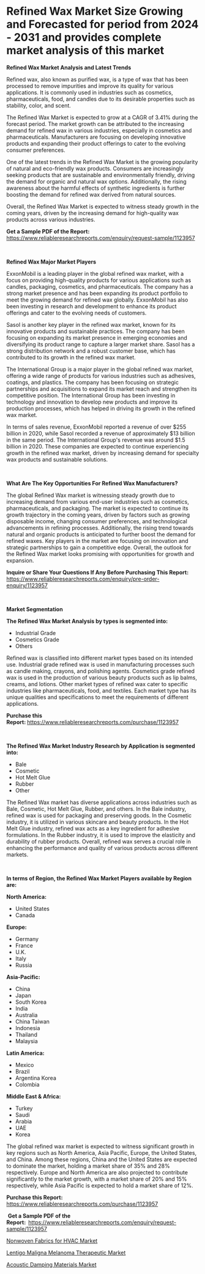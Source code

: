 <p><h1>Refined Wax Market Size Growing and Forecasted for period from 2024 - 2031 and provides complete market analysis of this market</h1></p><p><strong>Refined Wax Market Analysis and Latest Trends</strong></p>
<p><p>Refined wax, also known as purified wax, is a type of wax that has been processed to remove impurities and improve its quality for various applications. It is commonly used in industries such as cosmetics, pharmaceuticals, food, and candles due to its desirable properties such as stability, color, and scent.</p><p>The Refined Wax Market is expected to grow at a CAGR of 3.41% during the forecast period. The market growth can be attributed to the increasing demand for refined wax in various industries, especially in cosmetics and pharmaceuticals. Manufacturers are focusing on developing innovative products and expanding their product offerings to cater to the evolving consumer preferences.</p><p>One of the latest trends in the Refined Wax Market is the growing popularity of natural and eco-friendly wax products. Consumers are increasingly seeking products that are sustainable and environmentally friendly, driving the demand for organic and natural wax options. Additionally, the rising awareness about the harmful effects of synthetic ingredients is further boosting the demand for refined wax derived from natural sources.</p><p>Overall, the Refined Wax Market is expected to witness steady growth in the coming years, driven by the increasing demand for high-quality wax products across various industries.</p></p>
<p><strong>Get a Sample PDF of the Report:&nbsp;</strong> <a href="https://www.reliableresearchreports.com/enquiry/request-sample/1123957">https://www.reliableresearchreports.com/enquiry/request-sample/1123957</a></p>
<p>&nbsp;</p>
<p><strong>Refined Wax Major Market Players</strong></p>
<p><p>ExxonMobil is a leading player in the global refined wax market, with a focus on providing high-quality products for various applications such as candles, packaging, cosmetics, and pharmaceuticals. The company has a strong market presence and has been expanding its product portfolio to meet the growing demand for refined wax globally. ExxonMobil has also been investing in research and development to enhance its product offerings and cater to the evolving needs of customers.</p><p>Sasol is another key player in the refined wax market, known for its innovative products and sustainable practices. The company has been focusing on expanding its market presence in emerging economies and diversifying its product range to capture a larger market share. Sasol has a strong distribution network and a robust customer base, which has contributed to its growth in the refined wax market.</p><p>The International Group is a major player in the global refined wax market, offering a wide range of products for various industries such as adhesives, coatings, and plastics. The company has been focusing on strategic partnerships and acquisitions to expand its market reach and strengthen its competitive position. The International Group has been investing in technology and innovation to develop new products and improve its production processes, which has helped in driving its growth in the refined wax market.</p><p>In terms of sales revenue, ExxonMobil reported a revenue of over $255 billion in 2020, while Sasol recorded a revenue of approximately $13 billion in the same period. The International Group's revenue was around $1.5 billion in 2020. These companies are expected to continue experiencing growth in the refined wax market, driven by increasing demand for specialty wax products and sustainable solutions.</p></p>
<p>&nbsp;</p>
<p><strong>What Are The Key Opportunities For Refined Wax Manufacturers?</strong></p>
<p><p>The global Refined Wax market is witnessing steady growth due to increasing demand from various end-user industries such as cosmetics, pharmaceuticals, and packaging. The market is expected to continue its growth trajectory in the coming years, driven by factors such as growing disposable income, changing consumer preferences, and technological advancements in refining processes. Additionally, the rising trend towards natural and organic products is anticipated to further boost the demand for refined waxes. Key players in the market are focusing on innovation and strategic partnerships to gain a competitive edge. Overall, the outlook for the Refined Wax market looks promising with opportunities for growth and expansion.</p></p>
<p><strong>Inquire or Share Your Questions If Any Before Purchasing This Report:</strong> <a href="https://www.reliableresearchreports.com/enquiry/pre-order-enquiry/1123957">https://www.reliableresearchreports.com/enquiry/pre-order-enquiry/1123957</a></p>
<p>&nbsp;</p>
<p><strong>Market Segmentation</strong></p>
<p><strong>The Refined Wax Market Analysis by types is segmented into:</strong></p>
<p><ul><li>Industrial Grade</li><li>Cosmetics Grade</li><li>Others</li></ul></p>
<p><p>Refined wax is classified into different market types based on its intended use. Industrial grade refined wax is used in manufacturing processes such as candle making, crayons, and polishing agents. Cosmetics grade refined wax is used in the production of various beauty products such as lip balms, creams, and lotions. Other market types of refined wax cater to specific industries like pharmaceuticals, food, and textiles. Each market type has its unique qualities and specifications to meet the requirements of different applications.</p></p>
<p><strong>Purchase this Report:&nbsp;</strong><a href="https://www.reliableresearchreports.com/purchase/1123957">https://www.reliableresearchreports.com/purchase/1123957</a></p>
<p>&nbsp;</p>
<p><strong>The Refined Wax Market Industry Research by Application is segmented into:</strong></p>
<p><ul><li>Bale</li><li>Cosmetic</li><li>Hot Melt Glue</li><li>Rubber</li><li>Other</li></ul></p>
<p><p>The Refined Wax market has diverse applications across industries such as Bale, Cosmetic, Hot Melt Glue, Rubber, and others. In the Bale industry, refined wax is used for packaging and preserving goods. In the Cosmetic industry, it is utilized in various skincare and beauty products. In the Hot Melt Glue industry, refined wax acts as a key ingredient for adhesive formulations. In the Rubber industry, it is used to improve the elasticity and durability of rubber products. Overall, refined wax serves a crucial role in enhancing the performance and quality of various products across different markets.</p></p>
<p>&nbsp;</p>
<p><strong>In terms of Region, the Refined Wax Market Players available by Region are:</strong></p>
<p>
    <p> <strong> North America: </strong>
        <ul>
            <li>United States</li>
            <li>Canada</li>
        </ul>
        </p> 
    <p> <strong> Europe: </strong>
        <ul>
            <li>Germany</li>
            <li>France</li>
            <li>U.K.</li>
            <li>Italy</li>
            <li>Russia</li>
        </ul>
        </p> 
    <p> <strong> Asia-Pacific: </strong>
        <ul>
            <li>China</li>
            <li>Japan</li>
            <li>South Korea</li>
            <li>India</li>
            <li>Australia</li>
            <li>China Taiwan</li>
            <li>Indonesia</li>
            <li>Thailand</li>
            <li>Malaysia</li>
        </ul>
        </p> 
    <p> <strong> Latin America: </strong>
        <ul>
            <li>Mexico</li>
            <li>Brazil</li>
            <li>Argentina Korea</li>
            <li>Colombia</li>
        </ul>
        </p> 
    <p> <strong> Middle East & Africa: </strong>
        <ul>
            <li>Turkey</li>
            <li>Saudi</li>
            <li>Arabia</li>
            <li>UAE</li>
            <li>Korea</li>
        </ul>
    </p>
    </p>
<p><p>The global refined wax market is expected to witness significant growth in key regions such as North America, Asia Pacific, Europe, the United States, and China. Among these regions, China and the United States are expected to dominate the market, holding a market share of 35% and 28% respectively. Europe and North America are also projected to contribute significantly to the market growth, with a market share of 20% and 15% respectively, while Asia Pacific is expected to hold a market share of 12%.</p></p>
<p><strong>Purchase this Report: </strong><a href="https://www.reliableresearchreports.com/purchase/1123957">https://www.reliableresearchreports.com/purchase/1123957</a></p>
<p>&nbsp;<strong>Get a Sample PDF of the Report:&nbsp;&nbsp;</strong><a href="https://www.reliableresearchreports.com/enquiry/request-sample/1123957">https://www.reliableresearchreports.com/enquiry/request-sample/1123957</a></p>
<p><strong></strong></p>
<p><p><a href="https://view.publitas.com/reportprime-1/nonwoven-fabrics-for-hvac-market-offer-valuable-insights-into-market-size-market-share-market-trends-and-projections-spanning-from-2023-to-2030/">Nonwoven Fabrics for HVAC Market</a></p><p><a href="https://view.publitas.com/reportprime-1/lentigo-maligna-melanoma-therapeutic-market-size-and-examines-its-market-scope-with-a-primary-focus-on-growth-opportunities-and-forecasted-trends-spanning-from-2023-to-2030/">Lentigo Maligna Melanoma Therapeutic Market</a></p><p><a href="https://github.com/danielneavesallisons03mba/Market-Research-Report-List-1/blob/main/acoustic-damping-materials-market.md">Acoustic Damping Materials Market</a></p></p>